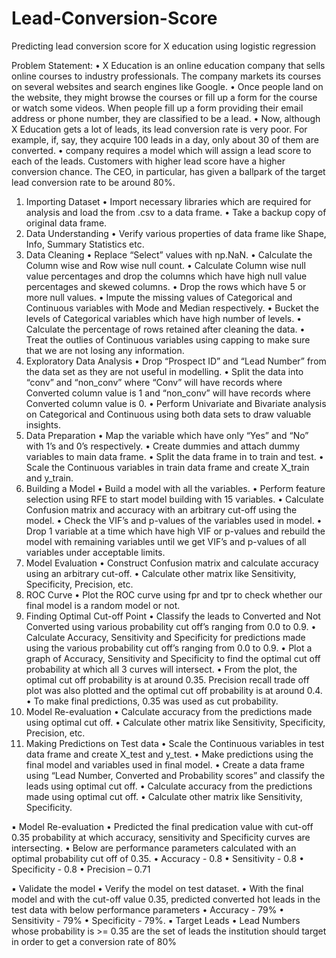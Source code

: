 # Lead-Conversion-Score
Predicting lead conversion score for X education using logistic regression

Problem Statement:
• X Education is an online education company that sells online courses to industry
professionals. The company markets its courses on several websites and search
engines like Google.
• Once people land on the website, they might browse the courses or fill up a form
for the course or watch some videos. When people fill up a form providing their
email address or phone number, they are classified to be a lead.
• Now, although X Education gets a lot of leads, its lead conversion rate is very
poor. For example, if, say, they acquire 100 leads in a day, only about 30 of them
are converted.
• company requires a model which will assign a lead score to each of the leads.
Customers with higher lead score have a higher conversion chance. The CEO, in
particular, has given a ballpark of the target lead conversion rate to be around
80%.

1. Importing Dataset
• Import necessary libraries which are required for analysis and load the from
.csv to a data frame.
• Take a backup copy of original data frame.
2. Data Understanding
• Verify various properties of data frame like Shape, Info, Summary Statistics
etc.
3. Data Cleaning
• Replace “Select” values with np.NaN.
• Calculate the Column wise and Row wise null count.
• Calculate Column wise null value percentages and drop the columns which
have high null value percentages and skewed columns.
• Drop the rows which have 5 or more null values.
• Impute the missing values of Categorical and Continuous variables with Mode
and Median respectively.
• Bucket the levels of Categorical variables which have high number of levels.
• Calculate the percentage of rows retained after cleaning the data.
• Treat the outlies of Continuous variables using capping to make sure that we
are not losing any information.
4. Exploratory Data Analysis
• Drop “Prospect ID” and “Lead Number” from the data set as they are not
useful in modelling.
• Split the data into “conv” and “non_conv” where “Conv” will have records
where Converted column value is 1 and “non_conv” will have records where
Converted column value is 0.
• Perform Univariate and Bivariate analysis on Categorical and Continuous
using both data sets to draw valuable insights.
5. Data Preparation
• Map the variable which have only “Yes” and “No” with 1’s and 0’s
respectively.
• Create dummies and attach dummy variables to main data frame.
• Split the data frame in to train and test.
• Scale the Continuous variables in train data frame and create X_train and
y_train.
6. Building a Model
• Build a model with all the variables.
• Perform feature selection using RFE to start model building with 15 variables.
• Calculate Confusion matrix and accuracy with an arbitrary cut-off using the
model.
• Check the VIF’s and p-values of the variables used in model.
• Drop 1 variable at a time which have high VIF or p-values and rebuild the
model with remaining variables until we get VIF’s and p-values of all variables
under acceptable limits.
7. Model Evaluation
• Construct Confusion matrix and calculate accuracy using an arbitrary cut-off.
• Calculate other matrix like Sensitivity, Specificity, Precision, etc.
8. ROC Curve
• Plot the ROC curve using fpr and tpr to check whether our final model is a
random model or not.
9. Finding Optimal Cut-off Point
• Classify the leads to Converted and Not Converted using various probability
cut off’s ranging from 0.0 to 0.9.
• Calculate Accuracy, Sensitivity and Specificity for predictions made using the
various probability cut off’s ranging from 0.0 to 0.9.
• Plot a graph of Accuracy, Sensitivity and Specificity to find the optimal cut off
probability at which all 3 curves will intersect.
• From the plot, the optimal cut off probability is at around 0.35. Precision
recall trade off plot was also plotted and the optimal cut off probability is at
around 0.4.
• To make final predictions, 0.35 was used as cut probability.
10. Model Re-evaluation
• Calculate accuracy from the predictions made using optimal cut off.
• Calculate other matrix like Sensitivity, Specificity, Precision, etc.
11. Making Predictions on Test data
• Scale the Continuous variables in test data frame and create X_test and
y_test.
• Make predictions using the final model and variables used in final model.
• Create a data frame using “Lead Number, Converted and Probability scores”
and classify the leads using optimal cut off.
• Calculate accuracy from the predictions made using optimal cut off.
• Calculate other matrix like Sensitivity, Specificity.


▪ Model Re-evaluation
• Predicted the final predication value with cut-off 0.35 probability at which
accuracy, sensitivity and Specificity curves are intersecting.
• Below are performance parameters calculated with an optimal probability cut
off of 0.35.
• Accuracy - 0.8
• Sensitivity - 0.8
• Specificity - 0.8
• Precision – 0.71

▪ Validate the model
• Verify the model on test dataset.
• With the final model and with the cut-off value 0.35, predicted converted hot
leads in the test data with below performance parameters
• Accuracy - 79%
• Sensitivity - 79%
• Specificity - 79%.
▪ Target Leads
• Lead Numbers whose probability is >= 0.35 are the set of leads the institution
should target in order to get a conversion rate of 80%
